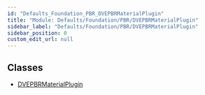 ```yaml
---
id: "Defaults_Foundation_PBR_DVEPBRMaterialPlugin"
title: "Module: Defaults/Foundation/PBR/DVEPBRMaterialPlugin"
sidebar_label: "Defaults/Foundation/PBR/DVEPBRMaterialPlugin"
sidebar_position: 0
custom_edit_url: null
---
```


## Classes

- [DVEPBRMaterialPlugin](../classes/Defaults_Foundation_PBR_DVEPBRMaterialPlugin.DVEPBRMaterialPlugin.md)

